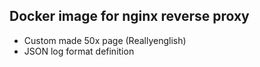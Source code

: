 ## Docker image for nginx reverse proxy

- Custom made 50x page (Reallyenglish)
- JSON log format definition
